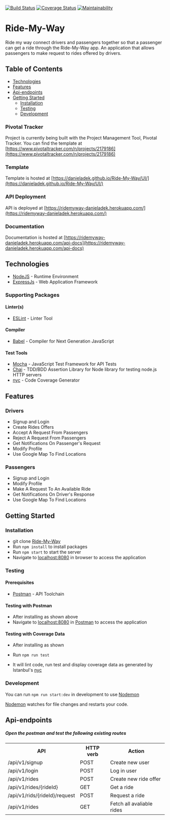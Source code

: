 [![Build Status](https://travis-ci.org/DanielAdek/Ride-My-Way.svg?branch=ch%2Ftravis-ci-%23158577021)](https://travis-ci.org/DanielAdek/Ride-My-Way) [![Coverage Status](https://coveralls.io/repos/github/DanielAdek/Ride-My-Way/badge.svg?branch=ch%2Ftravis-ci-%23158577021)](https://coveralls.io/github/DanielAdek/Ride-My-Way?branch=ch%2Ftravis-ci-%23158577021) [![Maintainability](https://api.codeclimate.com/v1/badges/e6ab6169896f168279d2/maintainability)](https://codeclimate.com/github/DanielAdek/Ride-My-Way/maintainability)
# Ride-My-Way
Ride my way connect drivers and passengers together so that a passenger can get a ride through the Ride-My-Way app.
An application that allows passengers to make request to rides offered by drivers.

## Table of Contents

 * [Technologies](#technologies)
 * [Features](#features)
 * [Api-endpoints](#api-endpoints)
 * [Getting Started](#getting-started)
    * [Installation](#installation)
    * [Testing](#testing)
    * [Development](#development)
    
    

### Pivotal Tracker
Project is currently being built with the Project Management Tool, Pivotal Tracker.
You can find the template at [https://www.pivotaltracker.com/n/projects/2179186](https://www.pivotaltracker.com/n/projects/2179186)

### Template
Template is hosted at [https://danieladek.github.io/Ride-My-Way/UI/](https://danieladek.github.io/Ride-My-Way/UI/)

### API Deployment
API is deployed at [https://ridemyway-danieladek.herokuapp.com/](https://ridemyway-danieladek.herokuapp.com/)

### Documentation
Documentation is hosted at [https://ridemyway-danieladek.herokuapp.com/api-docs](https://ridemyway-danieladek.herokuapp.com/api-docs)

## Technologies

* [NodeJS](https://nodejs.org/) - Runtime Environment
* [ExpressJs](https://expressjs.com/) - Web Application Framework

### Supporting Packages

#### Linter(s)

* [ESLint](https://eslint.org/) - Linter Tool

#### Compiler

* [Babel](https://eslint.org/) - Compiler for Next Generation JavaScript

#### Test Tools

* [Mocha](https://mochajs.org/) - JavaScript Test Framework for API Tests
* [Chai](http://chaijs.com/) - TDD/BDD Assertion Library for Node
  library for testing node.js HTTP servers
* [nyc](https://istanbul.js.org/) - Code Coverage Generator

## Features

### Drivers
* Signup and Login
* Create Rides Offers
* Accept A Request From Passengers
* Reject A Request From Passengers
* Get Notifications On Passenger's Request
* Modify Profile
* Use Google Map To Find Locations

### Passengers
* Signup and Login
* Modify Profile
* Make A Request To An Available Ride
* Get Notifications On Driver's Response
* Use Google Map To Find Locations

## Getting Started

### Installation

* git clone
  [Ride-My-Way](https://github.com/DanielAdek/Ride-My-Way)
* Run `npm install` to install packages
* Run `npm start` to start the server
* Navigate to [localhost:8080](http://localhost:8080/) in browser to access the
  application

### Testing

#### Prerequisites

* [Postman](https://getpostman.com/) - API Toolchain

#### Testing with Postman

* After installing as shown above
* Navigate to [localhost:8080](http://localhost:8080/) in
  [Postman](https://getpostman.com/) to access the application

#### Testing with Coverage Data

* After installing as shown 

* Run `npm run test`
* It will lint code, run test and display coverage data as generated by
  Istanbul's [nyc](https://github.com/istanbuljs/nyc)

### Development
You can run `npm run start:dev` in development to use [Nodemon](https://nodemon.io/)

[Nodemon](https://nodemon.io/) watches for file changes and restarts your code. 

## Api-endpoints


##### Open the postman and test the following existing routes
<table>
    <tr>
        <th>API</th>
        <th>HTTP verb</th>
        <th>Action</th>
    </tr>
    <tr>
        <td>/api/v1/signup</td>
        <td>POST</td>
        <td>Create new user</td>
    </tr>
    <tr>
        <td>/api/v1/login</td>
        <td>POST</td>
        <td>Log in user</td>
    </tr>
    <tr>
        <td>/api/v1/rides</td>
        <td>POST</td>
        <td>Create new ride offer</td>
    </tr>
    <tr>
        <td>/api/v1/rides/{rideId}</td>
        <td>GET</td>
        <td>Get a ride</td>
    </tr>
    <tr>
        <td>/api/v1/rids/{rideId}/request</td>
        <td>POST</td>
        <td>Request a ride</td>
    </tr>
    <tr>
        <td>/api/v1/rides</td>
        <td> GET</td>
        <td>Fetch all avaliable rides </td>
    </tr>
</table>